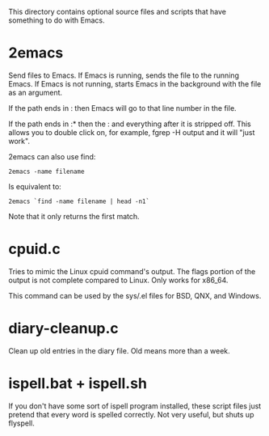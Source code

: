 This directory contains optional source files and scripts that have
something to do with Emacs.

# 2emacs

Send files to Emacs. If Emacs is running, sends the file to the
running Emacs. If Emacs is not running, starts Emacs in the
background with the file as an argument.

If the path ends in :<number> then Emacs will go to that line number
in the file.

If the path ends in :* then the : and everything after it is stripped
off. This allows you to double click on, for example, fgrep -H output
and it will "just work".

2emacs can also use find:

    2emacs -name filename

Is equivalent to:

    2emacs `find -name filename | head -n1`

Note that it only returns the first match.

# cpuid.c

Tries to mimic the Linux cpuid command's output. The flags portion of
the output is not complete compared to Linux. Only works for x86_64.

This command can be used by the sys/<system-type>.el files for BSD,
QNX, and Windows.

# diary-cleanup.c

Clean up old entries in the diary file. Old means more than a week.

# ispell.bat + ispell.sh

If you don't have some sort of ispell program installed, these script
files just pretend that every word is spelled correctly. Not very
useful, but shuts up flyspell.

